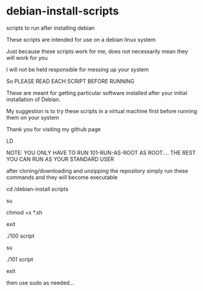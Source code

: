 # debian-install-scripts
scripts to run after installing debian

These scripts are intended for use on a debian linux system

Just because these scripts work for me, does not necessarily mean they will work for you

I will not be held responsible for messing up your system

So PLEASE READ EACH SCRIPT BEFORE RUNNING

These are meant for getting particular software installed after your initial installation of Debian.

My suggestion is to try these scripts in a virtual machine first before running them on your system

Thank you for visiting my github page

LD

NOTE:     YOU ONLY HAVE TO RUN 101-RUN-AS-ROOT  AS ROOT.... THE REST YOU CAN RUN AS YOUR STANDARD USER

after cloning/downloading and unzipping the repository simply run these commands and they will become executable


cd /debian-install scripts

su

chmod +x *.sh

exit

./100  script

su

./101 script

exit

then use sudo as needed...

